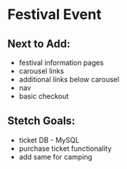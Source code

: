 <h1>Festival Event</h1>


<h2>Next to Add:</h2>
<ul>
  <li>festival information pages</li>
  <li>carousel links</li>
  <li>additional links below carousel</li>
  <li>nav</li>
  <li>basic checkout</li>
</ul>

<h2>Stetch Goals:</h2>
<ul>
  <li>ticket DB - MySQL</li>
  <li>purchase ticket functionality</li>
  <li>add same for camping</li>
</ul>